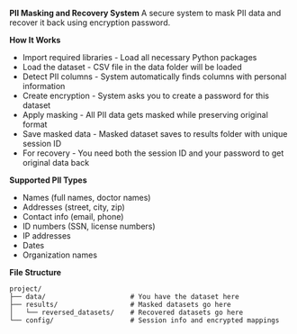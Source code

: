**PII Masking and Recovery System**
A secure system to mask PII data and recover it back using encryption password.


**How It Works**

- Import required libraries - Load all necessary Python packages
- Load the dataset - CSV file in the data folder will be loaded
- Detect PII columns - System automatically finds columns with personal information
- Create encryption - System asks you to create a password for this dataset
- Apply masking - All PII data gets masked while preserving original format
- Save masked data - Masked dataset saves to results folder with unique session ID
- For recovery - You need both the session ID and your password to get original data back

**Supported PII Types**

- Names (full names, doctor names)
- Addresses (street, city, zip)
- Contact info (email, phone)
- ID numbers (SSN, license numbers)
- IP addresses
- Dates
- Organization names

**File Structure**
```
project/
├── data/                     # You have the dataset here
├── results/                  # Masked datasets go here
│   └── reversed_datasets/    # Recovered datasets go here
└── config/                   # Session info and encrypted mappings
